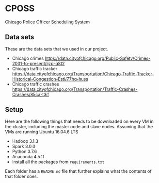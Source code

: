 # CPOSS
Chicago Police Officer Scheduling System

## Data sets
These are the data sets that we used in our project.
- Chicago crimes https://data.cityofchicago.org/Public-Safety/Crimes-2001-to-present/ijzp-q8t2
- Chicago traffic tracker https://data.cityofchicago.org/Transportation/Chicago-Traffic-Tracker-Historical-Congestion-Esti/77hq-huss
- Chicago traffic crashes https://data.cityofchicago.org/Transportation/Traffic-Crashes-Crashes/85ca-t3if

## Setup
Here are the following things that needs to be downloaded on every VM in the cluster, including the master node and slave nodes. Assuming that the VMs are running Ubuntu 16.04.6 LTS
- Hadoop 3.1.3
- Spark 3.0.0
- Python 3.7.6
- Anaconda 4.5.11
- Install all the packages from `requirements.txt`

Each folder has a `README.md` file that further explains what the contents of that folder does.
